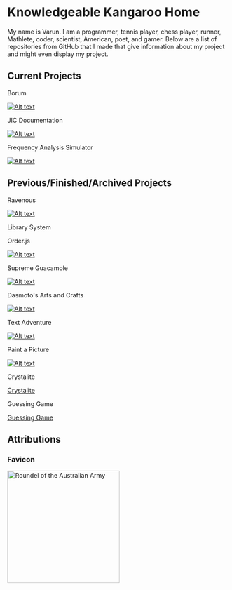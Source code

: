 # Knowledgeable Kangaroo Home

My name is Varun. I am a programmer, tennis player, chess player, runner, Mathlete, coder, scientist, American, poet, and gamer. Below are a list of repositories from GitHub that I made that give information about my project and might even display my project. 

## Current Projects

Borum

[![Alt text](Borum/images/icon.png)](./Borum)

JIC Documentation

[![Alt text](./JIC-Documentation/images/FlagOfJIC.png)](./JIC-Documentation)

Frequency Analysis Simulator

[![Alt text](./Frequency-Analysis-Simulator/icon.ico)](./Frequency-Analysis-Simulator)

## Previous/Finished/Archived Projects

Ravenous

[![Alt text](https://borumer.github.io/Ravenous/favicon.ico)](https://borumer.github.io/Ravenous/)

Library System

Order.js

[![Alt text](https://borumer.github.io/order.js/images/pizza.jpg)](https://borumer.github.io/order.js)

Supreme Guacamole

[![Alt text](https://borumer.github.io/supreme-guacamole/images/Avocado.png)](https://borumer.github.io/supreme-guacamole)

Dasmoto's Arts and Crafts

[![Alt text](https://borumer.github.io/Dasmotos-Arts-and-Crafts/Images/Pattern.jpeg)](https://borumer.github.io/Dasmotos-Arts-and-Crafts)

Text Adventure

[![Alt text](https://borumer.github.io/text-adventure/icon.png)](https://borumer.github.io/text-adventure)

Paint a Picture

[![Alt text](https://borumer.github.io/paint-a-picture-backup/paint-pallete.png)](https://borumer.github.io/paint-a-picture-backup)

Crystalite

[Crystalite](https://borumer.github.io/Crystalite)

Guessing Game

[Guessing Game](https://borumer.github.io/guessing-game)

## Attributions ##

### Favicon ###

<a target = "_blank" title = "By Fry1989 eh? [CC BY-SA 3.0 
 (https://creativecommons.org/licenses/by-sa/3.0
)], from Wikimedia Commons" href = "https://commons.wikimedia.org/wiki/File:Roundel_of_the_Australian_Army.svg">
      <img width = "256" alt = "Roundel of the Australian Army" src = "https://upload.wikimedia.org/wikipedia/commons/thumb/a/a3/Roundel_of_the_Australian_Army.svg/256px-Roundel_of_the_Australian_Army.svg.png">
</a>

<script src = "./script.js"></script>
<script>
 createLinkElement('image/x-icon', 'shortcut icon', 'images/icon.ico');
 createLinkElement('text/css', 'stylesheet', 'style.css');
</script>
